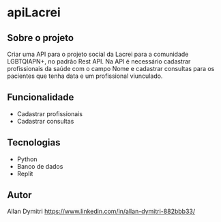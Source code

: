 # apiLacrei
 
## Sobre o projeto
Criar uma API para o projeto social da Lacrei para a comunidade LGBTQIAPN+, no padrão Rest API.
Na API é necessário cadastrar profissionais da saúde com o campo Nome e cadastrar consultas para os pacientes que tenha data e um profissional viunculado.

## Funcionalidade
* Cadastrar profissionais
* Cadastrar consultas

## Tecnologias
* Python
* Banco de dados
* Replit

## Autor
Allan Dymitri
https://www.linkedin.com/in/allan-dymitri-882bbb33/
